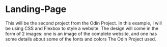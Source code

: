 # Landing-Page

This will be the second project from the Odin Project. In this example, I will be using CSS and Flexbox to style a website. The design will come in the form of 2 images: one is an image of the complete website, and one has some details about some of the fonts and colors The Odin Project used. 